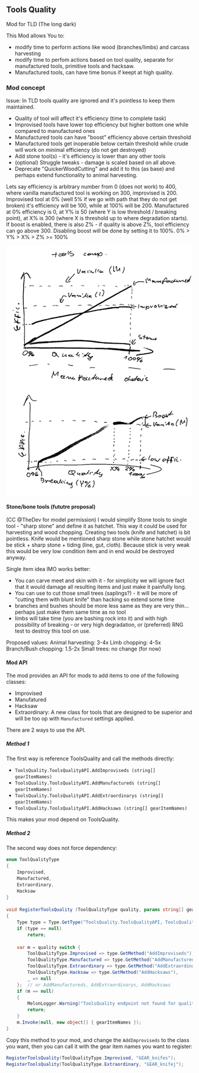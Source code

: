## Tools Quality
Mod for TLD (The long dark)

This Mod allows You to:
* modify time to perform actions like wood (branches/limbs) and carcass harvesting
* modify time to perfom actions based on tool quality, separate for manufactured tools, primitive tools and hacksaw.
* Manufactured tools, can have time bonus if keept at high quality.


### Mod concept
Issue: In TLD tools quality are ignored and it's pointless to keep them maintained.

* Quality of tool will affect it's efficiency (time to complete task)
* Improvised tools have lower top efficiency but higher bottom one while compared to manufactured ones
* Manufactured tools can have "boost" efficiency above certain threshold
* Manufactured tools get inoperable below certain threshold while crude will work on minimal efficiency (do not get destroyed)
* Add stone tool(s) - it's efficiency is lower than any other tools
* (optional) Struggle tweaks - damage is scaled based on all above.
* Deprecate "QuickerWoodCutting" and add it to this (as base) and perhaps extend functionality to animal harvesting.


Lets say efficiency is arbitrary number from 0 (does not work) to 400, where vanilla manufactured tool is working on 300, improvised is 200. 
Improvised tool at 0% (well 5% if we go with path that they do not get broken) it's efficiency will be 100, while at 100% will be 200.
Manufactured at 0% efficiency is 0, at Y% is 50 (where Y is low threshold / breaking point), at X% is 300 (where X is threshold up to where degradation starts).
If boost is enabled, there is also Z% - if quality is above Z%, tool efficiency can go above 300. Disabling boost will be done by setting it to 100%.
0% > Y% > X% > Z% >= 100%

![graphs](/TQ_graph1.png)

#### Stone/bone tools (fututre proposal)

(CC @TheDev for model permission)
I would simplify Stone tools to single tool - "sharp stone" and define it as hatchet.
This way it could be used for harvesting and wood chopping.
Creating two tools (knife and hatchet) is bit pointless. Knife would be mentioned sharp stone while stone hatchet would be stick + sharp stone + tiding (line, gut, cloth).
Because stick is very weak this would be very low condition item and in end would be destroyed anyway.

Single item idea IMO works better:
* You can carve meet and skin with it - for simplicity we will ignore fact that it would damage all resulting items and just make it painfully long.
* You can use to cut those small trees (saplings?) - it will be more of "cutting them with blunt knife" than hacking so extend some time
* branches and bushes should be more less same as they are very thin... perhaps just make them same time as no tool
* limbs will take time (you are bashing rock into it) and with high possibility of breaking - or very high degradation, or (preferred) RNG test to destroy this tool on use.

Proposed values:
Animal harvesting: 3-4x
Limb chopping: 4-5x
Branch/Bush chopping: 1.5-2x
Small trees: no change (for now)

#### Mod API

The mod provides an API for mods to add items to one of the following classes:
- Improvised
- Manufatured
- Hacksaw
- Extraordinary: A new class for tools that are designed to be superior and will be too op with `Manufactured` settings applied.

There are 2 ways to use the API.

##### Method 1
The first way is reference ToolsQuality and call the methods directly:
- `ToolsQuality.ToolsQualityAPI.AddImproviseds (string[] gearItemNames)`
- `ToolsQuality.ToolsQualityAPI.AddManufactureds (string[] gearItemNames)`
- `ToolsQuality.ToolsQualityAPI.AddExtraordinarys (string[] gearItemNames)`
- `ToolsQuality.ToolsQualityAPI.AddHacksaws (string[] gearItemNames)`

This makes your mod depend on ToolsQuality.


##### Method 2

The second way does not force dependency:

```csharp
enum ToolQualityType
{
	Improvised,
	Manufactured,
	Extraordinary,
	Hacksaw
}

void RegisterToolsQuality (ToolQualityType quality, params string[] gearItemNames)
{
    Type type = Type.GetType("ToolsQuality.ToolsQualityAPI, ToolsQuality");
    if (type == null)
        return;
	
    var m = quality switch {
		ToolQualityType.Improvised => type.GetMethod("AddImproviseds"),
		ToolQualityType.Manufactured => type.GetMethod("AddManufactureds"),
		ToolQualityType.Extraordinary => type.GetMethod("AddExtraordinarys"),
		ToolQualityType.Hacksaw => type.GetMethod("AddHacksaws"),
		_ => null
	};  // or AddManufactureds, AddExtraordinarys, AddHacksaws
    if (m == null)
    {
        MelonLogger.Warning("ToolsQuality endpoint not found for quality" + quality);
        return;
    }
    m.Invoke(null, new object[] { gearItemNames });
}
```

Copy this method to your mod, and change the `AddImproviseds` to the class you want, then you can call it with the gear item names you want to register:

```csharp
RegisterToolsQuality(ToolQualityType.Improvised, "GEAR_knifes");
RegisterToolsQuality(ToolQualityType.Extraordinary, "GEAR_knifej");
```
